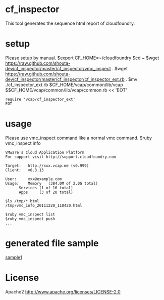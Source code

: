 # cf_inspector
This tool generates the sequence html report of cloudfoundry.

# setup
Please setup by manual.
    $export CF_HOME=~/cloudfoundry
    $cd ~
    $wget https://raw.github.com/shouta-dev/cf_inspector/master/cf_inspector/vmc_inspect .
    $wget https://raw.github.com/shouta-dev/cf_inspector/master/cf_inspector/cf_inspector_ext.rb .
    $mv ./cf_inspector_ext.rb $CF_HOME/vcap/common/lib/vcap
    $$CF_HOME/vcap/common/lib/vcap/common.rb << 'EOT'
    
    require 'vcap/cf_inspector_ext'
    EOT
# usage
Please use vmc_inspect command like a normal vmc command.
    $ruby vmc_inspect info
    
    VMware's Cloud Application Platform
    For support visit http://support.cloudfoundry.com
    
    Target:   http://xxx.vcap.me (v0.999)
    Client:   v0.3.13
    
    User:     xxx@example.com
    Usage:    Memory   (384.0M of 2.0G total)
          Services (1 of 16 total)
          Apps     (3 of 20 total)

    $ls /tmp/*.html
    /tmp/vmc_info_20111220_110420.html
    
    $ruby vmc_inspect list
    $ruby vmc_inspect push
    ...

# generated file sample
[sample1](http://cloud.github.com/downloads/shouta-dev/cf_inspector/vmc_list_20111220_135812.html)

# License
Apache2
http://www.apache.org/licenses/LICENSE-2.0